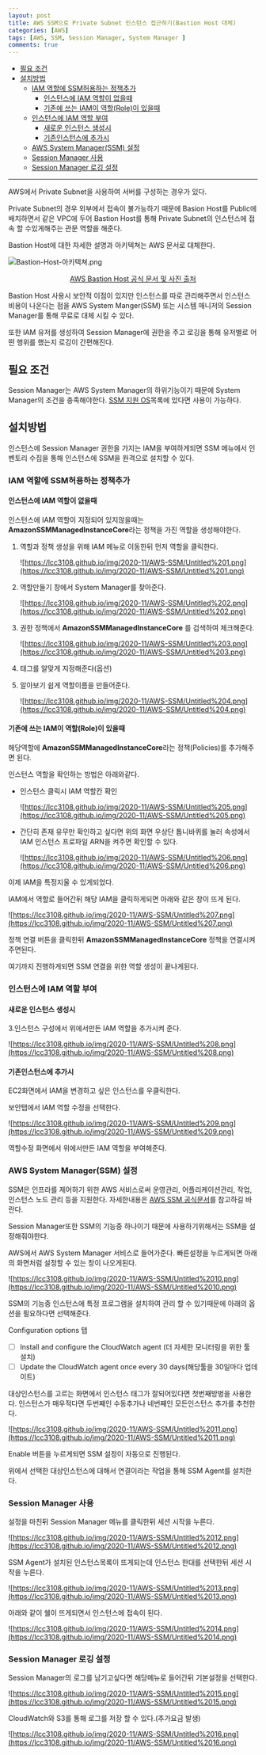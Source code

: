 ```yaml
---
layout: post
title: AWS SSM으로 Private Subnet 인스턴스 접근하기(Bastion Host 대체)
categories: [AWS]
tags: [AWS, SSM, Session Manager, System Manager ]
comments: true
---
```


- [필요 조건](#필요-조건)
- [설치방법](#설치방법)
  - [IAM 역할에 SSM허용하는 정책추가](#iam-역할에-ssm허용하는-정책추가)
    - [인스턴스에 IAM 역할이 없을때](#인스턴스에-iam-역할이-없을때)
    - [기존에 쓰는 IAM이 역할(Role)이 있을때](#기존에-쓰는-iam이-역할role이-있을때)
  - [인스턴스에 IAM 역할 부여](#인스턴스에-iam-역할-부여)
    - [새로운 인스턴스 생성시](#새로운-인스턴스-생성시)
    - [기존인스턴스에 추가시](#기존인스턴스에-추가시)
  - [AWS System Manager(SSM) 설정](#aws-system-managerssm-설정)
  - [Session Manager 사용](#session-manager-사용)
  - [Session Manager 로깅 설정](#session-manager-로깅-설정)

---

AWS에서 Private Subnet을 사용하여 서버를 구성하는 경우가 있다.

Private Subnet의 경우 외부에서 접속이 불가능하기 때문에 Basion Host를 Public에 배치하면서 같은 VPC에 두어 Bastion Host를 통해 Private Subnet의 인스턴스에 접속 할 수있게해주는 관문 역할을 해준다.

Bastion Host에 대한 자세한 설명과 아키텍쳐는 AWS 문서로 대체한다.

![Bastion-Host-아키텍쳐.png](https://lcc3108.github.io/img/2020-11/AWS-SSM/Untitled.png)

<center>

[AWS Bastion Host 공식 문서 및 사진 출처](https://docs.aws.amazon.com/ko_kr/quickstart/latest/linux-bastion/overview.html)

</center>


Bastion Host 사용시 보안적 이점이 있지만 인스턴스를 따로 관리해주면서 인스턴스 비용이 나온다는 점을 AWS System Manger(SSM) 또는 시스템 매니저의 Session Manager를 통해 무료로 대체 시킬 수 있다.

또한 IAM 유저를 생성하여 Session Manager에 권한을 주고 로깅을 통해 유저별로 어떤 행위를 했는지 로깅이 간편해진다.

## 필요 조건

Session Manager는 AWS System Manager의 하위기능이기 때문에 System Manager의 조건을 충족해야한다. [SSM 지원 OS](https://docs.aws.amazon.com/systems-manager/latest/userguide/prereqs-operating-systems.html)목록에 있다면 사용이 가능하다.



## 설치방법

인스턴스에 Session Manager 권한을 가지는 IAM을 부여하게되면 SSM 메뉴에서 인벤토리 수집을 통해 인스턴스에 SSM을 원격으로 설치할 수 있다.
### IAM 역할에 SSM허용하는 정책추가

#### 인스턴스에 IAM 역할이 없을때

인스턴스에 IAM 역할이 지정되어 있지않을때는 **AmazonSSMManagedInstanceCore**라는 정책을 가진 역할을 생성해야한다.

1. 역할과 정책 생성을 위해 IAM 메뉴로 이동한뒤 먼저 역할을 클릭한다.

    ![https://lcc3108.github.io/img/2020-11/AWS-SSM/Untitled%201.png](https://lcc3108.github.io/img/2020-11/AWS-SSM/Untitled%201.png)

2. 역할만들기 창에서 System Manager를 찾아준다.

    ![https://lcc3108.github.io/img/2020-11/AWS-SSM/Untitled%202.png](https://lcc3108.github.io/img/2020-11/AWS-SSM/Untitled%202.png)

3. 권한 정책에서 **AmazonSSMManagedInstanceCore** 를 검색하여 체크해준다.

    ![https://lcc3108.github.io/img/2020-11/AWS-SSM/Untitled%203.png](https://lcc3108.github.io/img/2020-11/AWS-SSM/Untitled%203.png)

4. 태그를 알맞게 지정해준다(옵션)
5. 알아보기 쉽게 역할이름을 만들어준다.

    ![https://lcc3108.github.io/img/2020-11/AWS-SSM/Untitled%204.png](https://lcc3108.github.io/img/2020-11/AWS-SSM/Untitled%204.png)

#### 기존에 쓰는 IAM이 역할(Role)이 있을때

해당역할에  **AmazonSSMManagedInstanceCore**라는 정책(Policies)를 추가해주면 된다.

인스턴스 역할을 확인하는 방법은 아래와같다.

- 인스턴스 클릭시 IAM 역할칸 확인

    ![https://lcc3108.github.io/img/2020-11/AWS-SSM/Untitled%205.png](https://lcc3108.github.io/img/2020-11/AWS-SSM/Untitled%205.png)

- 간단히 존재 유무만 확인하고 싶다면 위의 화면 우상단 톱니바퀴를 눌러 속성에서 IAM 인스턴스 프로파일 ARN을 켜주면 확인할 수 있다.

    ![https://lcc3108.github.io/img/2020-11/AWS-SSM/Untitled%206.png](https://lcc3108.github.io/img/2020-11/AWS-SSM/Untitled%206.png)

이제 IAM을 특정지울 수 있게되었다.

IAM에서 역할로 들어간뒤 해당 IAM을 클릭하게되면 아래와 같은 창이 뜨게 된다.

![https://lcc3108.github.io/img/2020-11/AWS-SSM/Untitled%207.png](https://lcc3108.github.io/img/2020-11/AWS-SSM/Untitled%207.png)

정책 연결 버튼을 클릭한뒤 **AmazonSSMManagedInstanceCore** 정책을 연결시켜주면된다.

여기까지 진행하게되면 SSM 연결을 위한 역할 생성이 끝나게된다.

### 인스턴스에 IAM 역할 부여

#### 새로운 인스턴스 생성시

3.인스턴스 구성에서 위에서만든 IAM 역할을 추가시켜 준다.

![https://lcc3108.github.io/img/2020-11/AWS-SSM/Untitled%208.png](https://lcc3108.github.io/img/2020-11/AWS-SSM/Untitled%208.png)

#### 기존인스턴스에 추가시

EC2화면에서 IAM을 변경하고 싶은 인스턴스를 우클릭한다.

보안탭에서 IAM 역할 수정을 선택한다.

![https://lcc3108.github.io/img/2020-11/AWS-SSM/Untitled%209.png](https://lcc3108.github.io/img/2020-11/AWS-SSM/Untitled%209.png)

역할수정 화면에서 위에서만든 IAM 역할을 부여해준다.

### AWS System Manager(SSM) 설정

SSM은 인프라를 제어하기 위한 AWS 서비스로써 운영관리, 어플리케이션관리, 작업, 인스턴스 노드 관리 등을 지원한다. 자세한내용은 [AWS SSM 공식문서](https://docs.aws.amazon.com/ko_kr/systems-manager/latest/userguide/what-is-systems-manager.html)를 참고하길 바란다.



Session Manager또한 SSM의 기능중 하나이기 때문에 사용하기위해서는 SSM을 설정해줘야한다.

AWS에서 AWS System Manager 서비스로 들어가준다. 빠른설정을 누르게되면 아래의 화면처럼 설정할 수 있는 창이 나오게된다.

![https://lcc3108.github.io/img/2020-11/AWS-SSM/Untitled%2010.png](https://lcc3108.github.io/img/2020-11/AWS-SSM/Untitled%2010.png)

SSM의 기능중 인스턴스에 특정 프로그램을 설치하여 관리 할 수 있기때문에 아래의 옵션을 필요하다면 선택해준다.

Configuration options 탭

- [ ]  Install and configure the CloudWatch agent (더 자세한 모니터링을 위한 툴 설치)
- [ ]  Update the CloudWatch agent once every 30 days(해당툴을 30일마다 업데이트)

대상인스턴스를 고르는 화면에서 인스턴스 태그가 잘되어있다면 첫번째방벙을 사용한다.
인스턴스가 매우적다면 두번째인 수동추가나 네번째인 모든인스턴스 추가를 추천한다.

![https://lcc3108.github.io/img/2020-11/AWS-SSM/Untitled%2011.png](https://lcc3108.github.io/img/2020-11/AWS-SSM/Untitled%2011.png)

Enable 버튼을 누르게되면 SSM 설정이 자동으로 진행된다.

위에서 선택한 대상인스턴스에 대해서 연결이라는 작업을 통해 SSM Agent를 설치한다.

### Session Manager 사용

설정을 마친뒤 Session Manager 메뉴를 클릭한뒤 세션 시작을 누른다.

![https://lcc3108.github.io/img/2020-11/AWS-SSM/Untitled%2012.png](https://lcc3108.github.io/img/2020-11/AWS-SSM/Untitled%2012.png)

SSM Agent가 설치된 인스턴스목록이 뜨게되는데 인스턴스 한대를 선택한뒤 세션 시작을 누른다.

![https://lcc3108.github.io/img/2020-11/AWS-SSM/Untitled%2013.png](https://lcc3108.github.io/img/2020-11/AWS-SSM/Untitled%2013.png)

아래와 같이 쉘이 뜨게되면서 인스턴스에 접속이 된다.

![https://lcc3108.github.io/img/2020-11/AWS-SSM/Untitled%2014.png](https://lcc3108.github.io/img/2020-11/AWS-SSM/Untitled%2014.png)

### Session Manager 로깅 설정

Session Manager의 로그를 남기고싶다면 해당메뉴로 들어간뒤 기본설정을 선택한다.

![https://lcc3108.github.io/img/2020-11/AWS-SSM/Untitled%2015.png](https://lcc3108.github.io/img/2020-11/AWS-SSM/Untitled%2015.png)

CloudWatch와 S3를 통해 로그를 저장 할 수 있다.(추가요금 발생)

![https://lcc3108.github.io/img/2020-11/AWS-SSM/Untitled%2016.png](https://lcc3108.github.io/img/2020-11/AWS-SSM/Untitled%2016.png)